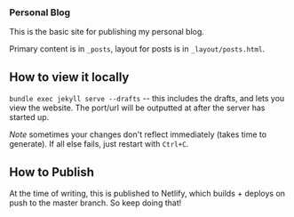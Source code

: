 ### Personal Blog
This is the basic site for publishing my personal blog.

Primary content is in `_posts`, layout for posts is in `_layout/posts.html`.

## How to view it locally
`bundle exec jekyll serve --drafts` -- this includes the drafts, and lets you
view the website. The port/url will be outputted at after the server has started
up.

_Note_ sometimes your changes don't reflect immediately (takes time to generate).
If all else fails, just restart with `Ctrl+C`.

## How to Publish
At the time of writing, this is published to Netlify, which builds + deploys on
push to the master branch. So keep doing that!